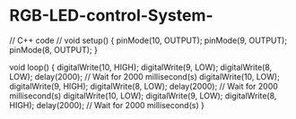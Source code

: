 # RGB-LED-control-System-
// C++ code
//
void setup()
{
  pinMode(10, OUTPUT);
  pinMode(9, OUTPUT);
  pinMode(8, OUTPUT);
}

void loop()
{
  digitalWrite(10, HIGH);
  digitalWrite(9, LOW);
  digitalWrite(8, LOW);
  delay(2000); // Wait for 2000 millisecond(s)
  digitalWrite(10, LOW);
  digitalWrite(9, HIGH);
  digitalWrite(8, LOW);
  delay(2000); // Wait for 2000 millisecond(s)
  digitalWrite(10, LOW);
  digitalWrite(9, LOW);
  digitalWrite(8, HIGH);
  delay(2000); // Wait for 2000 millisecond(s)
}
